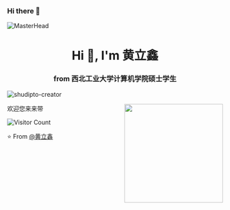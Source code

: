 ### Hi there 👋

<!--
**JoelEmbiiddddd/JoelEmbiiddddd** is a ✨ _special_ ✨ repository because its `README.md` (this file) appears on your GitHub profile.

Here are some ideas to get you started:

- 🔭 I’m currently working on ...
- 🌱 I’m currently learning ...
- 👯 I’m looking to collaborate on ...
- 🤔 I’m looking for help with ...
- 💬 Ask me about ...
- 📫 How to reach me: ...
- 😄 Pronouns: ...
- ⚡ Fun fact: ...
-->

![MasterHead](./image/2000_600px-1687270879623-3.gif)

<h1 align="center">Hi 👋, I'm 黄立鑫</h1>
<h3 align="center">from 西北工业大学计算机学院硕士学生</h3>

<p align="left"> <img src="https://komarev.com/ghpvc/?username=shudipto-creator&label=Profile%20views&color=0e75b6&style=flat" alt="shudipto-creator" /> </p>

<img align='right' src="https://media.giphy.com/media/M9gbBd9nbDrOTu1Mqx/giphy.gif" width="230"> 欢迎您来来带


![Visitor Count](https://profile-counter.glitch.me/Christmas/count.svg)


:star: From [@黄立鑫]([https://github.com/niels-us])

